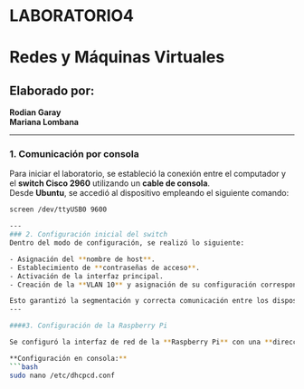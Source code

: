 # LABORATORIO4
# Redes y Máquinas Virtuales  

## Elaborado por:
**Rodian Garay**  
**Mariana Lombana**

---

### 1. Comunicación por consola  
Para iniciar el laboratorio, se estableció la conexión entre el computador y el **switch Cisco 2960** utilizando un **cable de consola**.  
Desde **Ubuntu**, se accedió al dispositivo empleando el siguiente comando:  

```bash
screen /dev/ttyUSB0 9600

---
### 2. Configuración inicial del switch  
Dentro del modo de configuración, se realizó lo siguiente:  

- Asignación del **nombre de host**.  
- Establecimiento de **contraseñas de acceso**.  
- Activación de la interfaz principal.  
- Creación de la **VLAN 10** y asignación de su configuración correspondiente.  

Esto garantizó la segmentación y correcta comunicación entre los dispositivos conectados al switch.
---  

####3. Configuración de la Raspberry Pi  

Se configuró la interfaz de red de la **Raspberry Pi** con una **dirección IP estática** dentro del rango asignado a la **VLAN 10**, garantizando su correcta comunicación con los demás equipos del laboratorio.  

**Configuración en consola:**  
```bash
sudo nano /etc/dhcpcd.conf


